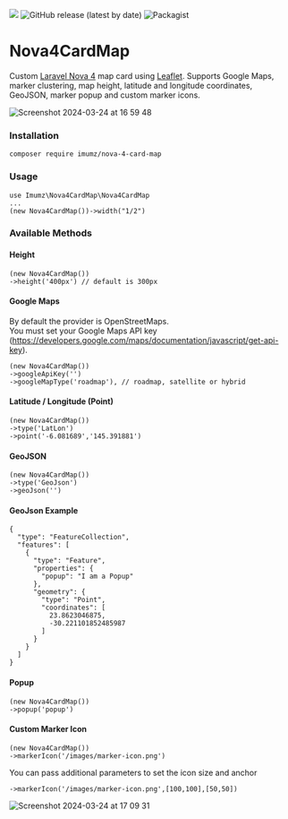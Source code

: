 ![](https://img.shields.io/github/stars/iMuMz/Nova4CardMap?&style=flat-square)
![GitHub release (latest by date)](https://img.shields.io/github/v/release/imumz/Nova4CardMap?color=red&style=flat-square)
![Packagist](https://img.shields.io/packagist/dt/imumz/nova-4-card-map?color=green&logo=testing&style=flat-square)
# Nova4CardMap
Custom [Laravel Nova 4](https://nova.laravel.com/) map card using [Leaflet](https://leafletjs.com/). Supports Google Maps, marker clustering, map height, latitude and longitude coordinates, GeoJSON, marker popup and custom marker icons.

![Screenshot 2024-03-24 at 16 59 48](https://github.com/iMuMz/Nova4CardMap/assets/22936672/ee2ca5d4-503d-4bf9-94a1-8c4725f74fce)

### Installation

```
composer require imumz/nova-4-card-map
```
### Usage

```
use Imumz\Nova4CardMap\Nova4CardMap
...
(new Nova4CardMap())->width("1/2")

```
### Available Methods

#### Height
```
(new Nova4CardMap())
->height('400px') // default is 300px
```
#### Google Maps
By default the provider is OpenStreetMaps.<br> 
You must set your Google Maps API key (https://developers.google.com/maps/documentation/javascript/get-api-key).
```
(new Nova4CardMap())
->googleApiKey('')
->googleMapType('roadmap'), // roadmap, satellite or hybrid
```
#### Latitude / Longitude (Point)
```
(new Nova4CardMap())
->type('LatLon')
->point('-6.081689','145.391881')
```
#### GeoJSON
```
(new Nova4CardMap())
->type('GeoJson')
->geoJson('')
```
#### GeoJson Example 
```
{
  "type": "FeatureCollection",
  "features": [
    {
      "type": "Feature",
      "properties": {
        "popup": "I am a Popup"
      },
      "geometry": {
        "type": "Point",
        "coordinates": [
          23.8623046875,
          -30.221101852485987
        ]
      }
    }
  ]
}
```

#### Popup
```
(new Nova4CardMap())
->popup('popup')
```
#### Custom Marker Icon
```
(new Nova4CardMap())
->markerIcon('/images/marker-icon.png')
```
You can pass additional parameters to set the icon size and anchor
```
->markerIcon('/images/marker-icon.png',[100,100],[50,50])
```
![Screenshot 2024-03-24 at 17 09 31](https://github.com/iMuMz/Nova4CardMap/assets/22936672/ca5a6f91-0337-4bb2-abce-dff1e1e25654)


